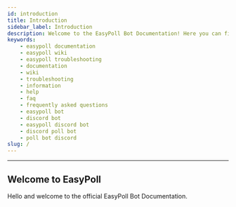 ```yaml
---
id: introduction
title: Introduction
sidebar_label: Introduction
description: Welcome to the EasyPoll Bot Documentation! Here you can find a lot of useful information.
keywords:
    - easypoll documentation
    - easypoll wiki
    - easypoll troubleshooting
    - documentation
    - wiki
    - troubleshooting
    - information
    - help
    - faq
    - frequently asked questions
    - easypoll bot
    - discord bot
    - easypoll discord bot
    - discord poll bot
    - poll bot discord
slug: /
---
```


---

## Welcome to EasyPoll
Hello and welcome to the official EasyPoll Bot Documentation.